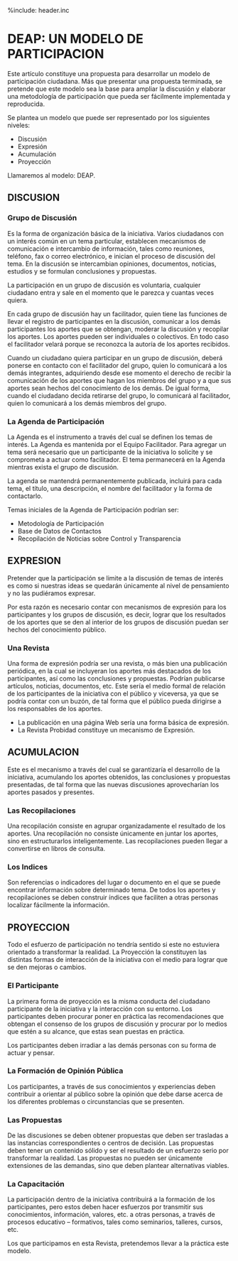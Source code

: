 %include: header.inc

# DEAP: UN MODELO DE PARTICIPACION

Este artículo constituye una propuesta para desarrollar un modelo de
participación ciudadana. Más que presentar una propuesta terminada, se pretende
que este modelo sea la base para ampliar la discusión y elaborar una metodología
de participación que pueda ser fácilmente implementada y reproducida.

Se plantea un modelo que puede ser representado por los siguientes niveles:

- Discusión
- Expresión
- Acumulación
- Proyección

Llamaremos al modelo: DEAP.

## DISCUSION
    
### Grupo de Discusión

Es la forma de organización básica de la iniciativa. Varios ciudadanos con un
interés común en un tema particular, establecen mecanismos de comunicación e
intercambio de información, tales como reuniones, teléfono, fax o correo
electrónico, e inician el proceso de discusión del tema. En la discusión se
intercambian opiniones, documentos, noticias, estudios y se formulan
conclusiones y propuestas.

La participación en un grupo de discusión es voluntaria, cualquier ciudadano
entra y sale en el momento que le parezca y cuantas veces quiera.

En cada grupo de discusión hay un facilitador, quien tiene las funciones de
llevar el registro de participantes en la discusión, comunicar a los demás
participantes los aportes que se obtengan, moderar la discusión y recopilar los
aportes. Los aportes pueden ser individuales o colectivos. En todo caso el
facilitador velará porque se reconozca la autoría de los aportes recibidos.

Cuando un ciudadano quiera participar en un grupo de discusión, deberá ponerse
en contacto con el facilitador del grupo, quien lo comunicará a los demás
integrantes, adquiriendo desde ese momento el derecho de recibir la comunicación
de los aportes que hagan los miembros del grupo y a que sus aportes sean hechos
del conocimiento de los demás. De igual forma, cuando el ciudadano decida
retirarse del grupo, lo comunicará al facilitador, quien lo comunicará a los
demás miembros del grupo.

### La Agenda de Participación

La Agenda es el instrumento a través del cual se definen los temas de interés.
La Agenda es mantenida por el Equipo Facilitador. Para agregar un tema será
necesario que un participante de la iniciativa lo solicite y se comprometa a
actuar como facilitador. El tema permanecerá en la Agenda mientras exista el
grupo de discusión.

La agenda se mantendrá permanentemente publicada, incluirá para cada tema, el
título, una descripción, el nombre del facilitador y la forma de contactarlo.

Temas iniciales de la Agenda de Participación podrían ser:

- Metodología de Participación
- Base de Datos de Contactos
- Recopilación de Noticias sobre Control y Transparencia

## EXPRESION 

Pretender que la participación se limite a la discusión de temas de interés es
como si nuestras ideas se quedarán únicamente al nivel de pensamiento y no las
pudiéramos expresar.

Por esta razón es necesario contar con mecanismos de expresión para los
participantes y los grupos de discusión, es decir, lograr que los resultados de
los aportes que se den al interior de los grupos de discusión puedan ser hechos
del conocimiento público.

### Una Revista

Una forma de expresión podría ser una revista, o más bien una publicación
periódica, en la cual se incluyeran los aportes más destacados de los
participantes, así como las conclusiones y propuestas. Podrían publicarse
artículos, noticias, documentos, etc. Este sería el medio formal de relación de
los participantes de la iniciativa con el público y viceversa, ya que se podría
contar con un buzón, de tal forma que el público pueda dirigirse a los
responsables de los aportes.

- La publicación en una página Web sería una forma básica de expresión.
- La Revista Probidad constituye un mecanismo de Expresión.

## ACUMULACION
    
Este es el mecanismo a través del cual se garantizaría el desarrollo de la
iniciativa, acumulando los aportes obtenidos, las conclusiones y propuestas
presentadas, de tal forma que las nuevas discusiones aprovecharían los aportes
pasados y presentes.

### Las Recopilaciones

Una recopilación consiste en agrupar organizadamente el resultado de los
aportes. Una recopilación no consiste únicamente en juntar los aportes, sino en
estructurarlos inteligentemente. Las recopilaciones pueden llegar a convertirse
en libros de consulta.

### Los Indices

Son referencias o indicadores del lugar o documento en el que se puede encontrar
información sobre determinado tema. De todos los aportes y recopilaciones se
deben construir índices que faciliten a otras personas localizar fácilmente la
información.

## PROYECCION

Todo el esfuerzo de participación no tendría sentido si este no estuviera
orientado a transformar la realidad. La Proyección la constituyen las distintas
formas de interacción de la iniciativa con el medio para lograr que se den
mejoras o cambios.

### El Participante

La primera forma de proyección es la misma conducta del ciudadano participante
de la iniciativa y la interacción con su entorno. Los participantes deben
procurar poner en práctica las recomendaciones que obtengan el consenso de los
grupos de discusión y procurar por lo medios que estén a su alcance, que estas
sean puestas en práctica.

Los participantes deben irradiar a las demás personas con su forma de actuar y
pensar.

### La Formación de Opinión Pública

Los participantes, a través de sus conocimientos y experiencias deben contribuir
a orientar al público sobre la opinión que debe darse acerca de los diferentes
problemas o circunstancias que se presenten.

### Las Propuestas

De las discusiones se deben obtener propuestas que deben ser trasladas a las
instancias correspondientes o centros de decisión. Las propuestas deben tener un
contenido sólido y ser el resultado de un esfuerzo serio por transformar la
realidad. Las propuestas no pueden ser únicamente extensiones de las demandas,
sino que deben plantear alternativas viables.

### La Capacitación

La participación dentro de la iniciativa contribuirá a la formación de los
participantes, pero estos deben hacer esfuerzos por transmitir sus
conocimientos, información, valores, etc. a otras personas, a través de procesos
educativo – formativos, tales como seminarios, talleres, cursos, etc.

Los que participamos en esta Revista, pretendemos llevar a la práctica este
modelo.
